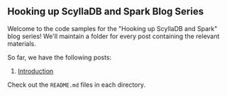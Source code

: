 ## Hooking up ScyllaDB and Spark Blog Series

Welcome to the code samples for the "Hooking up ScyllaDB and Spark" blog series! We'll maintain a folder for every post containing the relevant materials.

So far, we have the following posts:
1. [Introduction](https://github.com/scylladb/scylla-code-samples/tree/master/scylla-and-spark/introduction)

Check out the `README.md` files in each directory.
